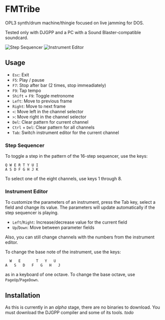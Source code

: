 # FMTribe #

OPL3 synth/drum machine/thingie focused on live jamming for DOS.

Tested only with DJGPP and a PC with a Sound Blaster-compatible soundcard.

![Step Sequencer](http://i.imgur.com/mbEF8.png)&nbsp;![Instrument Editor](http://i.imgur.com/okBby.png)

## Usage ##

* `Esc`: Exit
* `F5`: Play / pause
* `F7`: Stop after bar (2 times, stop immeadiately)
* `F9`: Tap tempo
* `Shift` + `F9`: Toggle metronome
* `Left`: Move to previous frame
* `Right`: Move to next frame
* `<`: Move left in the channel selector
* `>`: Move right in the channel selector
* `Del`: Clear pattern for current channel
* `Ctrl` + `Del`: Clear pattern for all channels
* `Tab`: Switch instrument editor for the current channel

### Step Sequencer ###

To toggle a step in the pattern of the 16-step sequencer, use the keys:

    Q W E R T Y U I
    A S D F G H J K

To select one of the eight channels, use keys 1 through 8.

### Instrument Editor ###

To customize the parameters of an instrument, press the Tab key, select a field
and change its value. The parameters will update automatically if the step
sequencer is playing.

* `Left`/`Right`: Increase/decrease value for the current field
* `Up`/`Down`: Move between parameter fields

Also, you can still change channels with the numbers from the instrument
editor.

To change the base note of the instrument, use the keys:

      W   E       T   Y   U
    A   S   D   F   G   H   J

as in a keyboard of one octave. To change the base octave, use `PageUp`/`PageDown`.

## Installation ##

As this is currently in an *alpha* stage, there are no binaries to download.
You must download the DJGPP compiler and some of its tools.  *todo*
